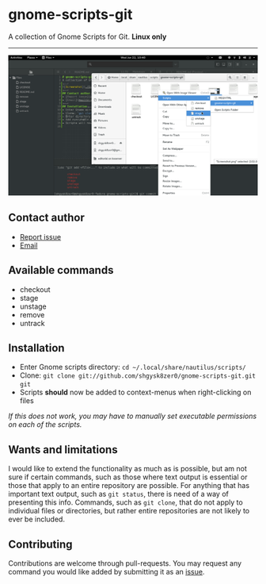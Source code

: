 # gnome-scripts-git
A collection of Gnome Scripts for Git. **Linux only**

- - -

![Screenshot](./Screenshot.png)

## Contact author
- [Report issue](https://github.com/shgysk8zer0/gnome-scripts-git/issues/new)
- [Email](mailto:shgysk8zer0@gmail.com?subject=gnome-scripts-git)

## Available commands
- checkout
- stage
- unstage
- remove
- untrack

## Installation
- Enter Gnome scripts directory: `cd ~/.local/share/nautilus/scripts/`
- Clone: `git clone git://github.com/shgysk8zer0/gnome-scripts-git.git git`
- Scripts **should** now be added to context-menus when right-clicking on files

*If this does not work, you may have to manually set executable permissions on
each of the scripts.*

## Wants and limitations
I would like to extend the functionality as much as is possible, but am not sure
if certain commands, such as those where text output is essential or those that
apply to an entire repository are possible. For anything that has important text
output, such as `git status`, there is need of a way of presenting this info.
Commands, such as `git clone`, that do not apply to individual files or directories,
but rather entire repositories are not likely to ever be included.

## Contributing
Contributions are welcome through pull-requests. You may request any command you
would like added by submitting it as an [issue](https://github.com/shgysk8zer0/gnome-scripts-git/issues/new).
